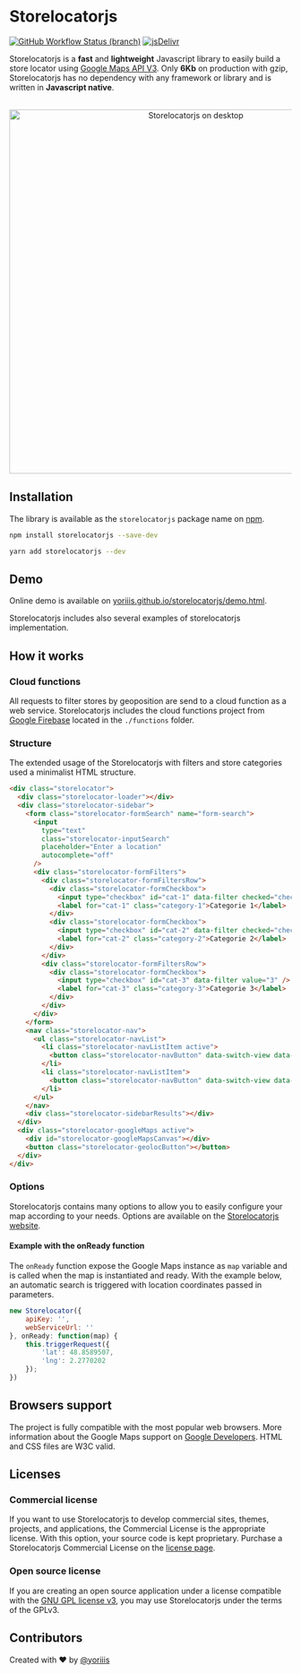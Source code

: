 # Storelocatorjs

[![GitHub Workflow Status (branch)](https://img.shields.io/github/actions/workflow/status/yoriiis/storelocatorjs/build.yml?branch=main&style=for-the-badge)](https://github.com/yoriiis/storelocatorjs/actions/workflows/build.yml) [![jsDelivr](https://img.shields.io/jsdelivr/npm/hm/vlitejs?color=%23ff5627&style=for-the-badge)](https://www.jsdelivr.com/package/npm/vlitejs)

Storelocatorjs is a **fast** and **lightweight** Javascript library to easily build a store locator using <a href="https://developers.google.com/maps/documentation/javascript/" target="_blank" title="Documentation">Google Maps API V3</a>. Only **6Kb** on production with gzip, Storelocatorjs has no dependency with any framework or library and is written in **Javascript native**.<br /><br />

<p align="center">
    <a href="https://storelocatorjs.github.io/demo" title="Storelocatorjs demo">
        <img src="https://storelocatorjs.github.io/images/desktop.jpg" alt="Storelocatorjs on desktop" width="650px" />
    </a>
</p>

## Installation

The library is available as the `storelocatorjs` package name on [npm](https://www.npmjs.com/package/storelocatorjs).

```bash
npm install storelocatorjs --save-dev
```

```bash
yarn add storelocatorjs --dev
```

## Demo

Online demo is available on [yoriiis.github.io/storelocatorjs/demo.html](https://storelocatorjs.github.io/demo.html).

Storelocatorjs includes also several examples of storelocatorjs implementation.

## How it works

### Cloud functions

All requests to filter stores by geoposition are send to a cloud function as a web service. Storelocatorjs includes the cloud functions project from [Google Firebase](https://firebase.google.com/docs/functions) located in the `./functions` folder.

### Structure

The extended usage of the Storelocatorjs with filters and store categories used a minimalist HTML structure.

```html
<div class="storelocator">
  <div class="storelocator-loader"></div>
  <div class="storelocator-sidebar">
    <form class="storelocator-formSearch" name="form-search">
      <input
        type="text"
        class="storelocator-inputSearch"
        placeholder="Enter a location"
        autocomplete="off"
      />
      <div class="storelocator-formFilters">
        <div class="storelocator-formFiltersRow">
          <div class="storelocator-formCheckbox">
            <input type="checkbox" id="cat-1" data-filter checked="checked" value="1" />
            <label for="cat-1" class="category-1">Categorie 1</label>
          </div>
          <div class="storelocator-formCheckbox">
            <input type="checkbox" id="cat-2" data-filter checked="checked" value="2" />
            <label for="cat-2" class="category-2">Categorie 2</label>
          </div>
        </div>
        <div class="storelocator-formFiltersRow">
          <div class="storelocator-formCheckbox">
            <input type="checkbox" id="cat-3" data-filter value="3" />
            <label for="cat-3" class="category-3">Categorie 3</label>
          </div>
        </div>
      </div>
    </form>
    <nav class="storelocator-nav">
      <ul class="storelocator-navList">
        <li class="storelocator-navListItem active">
          <button class="storelocator-navButton" data-switch-view data-target="map">Map</button>
        </li>
        <li class="storelocator-navListItem">
          <button class="storelocator-navButton" data-switch-view data-target="list">List</button>
        </li>
      </ul>
    </nav>
    <div class="storelocator-sidebarResults"></div>
  </div>
  <div class="storelocator-googleMaps active">
    <div id="storelocator-googleMapsCanvas"></div>
    <button class="storelocator-geolocButton"></button>
  </div>
</div>
```

### Options

Storelocatorjs contains many options to allow you to easily configure your map according to your needs. Options are available on the [Storelocatorjs website](https://storelocatorjs.github.io/available-options.html).

#### Example with the onReady function

The `onReady` function expose the Google Maps instance as `map` variable and is called when the map is instantiated and ready. With the example below, an automatic search is triggered with location coordinates passed in parameters.

```js
new Storelocator({
    apiKey: '',
    webServiceUrl: ''
}, onReady: function(map) {
    this.triggerRequest({
        'lat': 48.8589507,
        'lng': 2.2770202
    });
})
```

## Browsers support

The project is fully compatible with the most popular web browsers. More information about the Google Maps support on <a href="https://developers.google.com/maps/documentation/javascript/browsersupport?hl=fr" target="_blank" title="Google Maps support">Google Developers</a>. HTML and CSS files are W3C valid.

## Licenses

### Commercial license

If you want to use Storelocatorjs to develop commercial sites, themes, projects, and applications, the Commercial License is the appropriate license. With this option, your source code is kept proprietary.
Purchase a Storelocatorjs Commercial License on the [license page](https://storelocatorjs.github.io/licenses.html#purchasing).

### Open source license

If you are creating an open source application under a license compatible with the [GNU GPL license v3](https://www.gnu.org/licenses/gpl-3.0.html), you may use Storelocatorjs under the terms of the GPLv3.

## Contributors

Created with ♥ by [@yoriiis](http://github.com/yoriiis)
